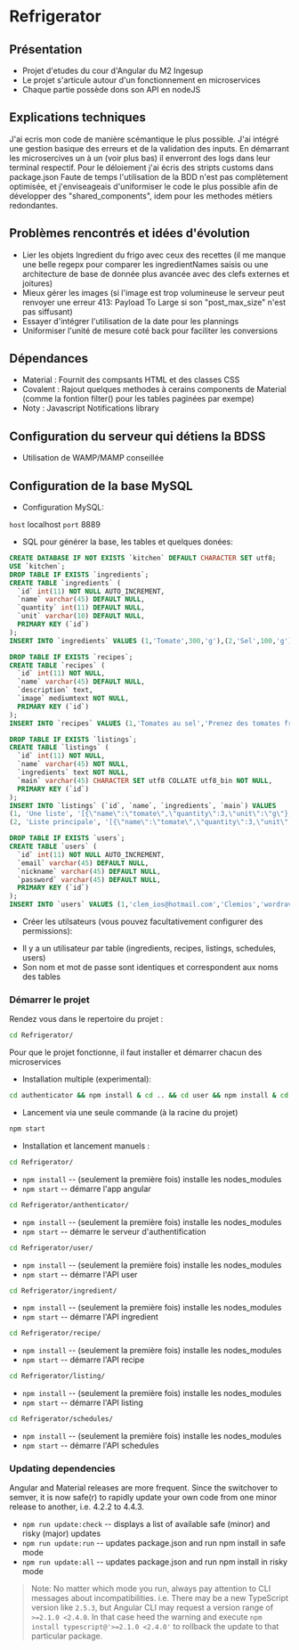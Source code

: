 # Refrigerator

## Présentation
- Projet d'etudes du cour d'Angular du M2 Ingesup
- Le projet s'articule autour d'un fonctionnement en microservices
- Chaque partie possède dons son API en nodeJS

## Explications techniques

J'ai ecris mon code de manière scémantique le plus possible. J'ai intégré une gestion basique des erreurs et de la validation des inputs. En démarrant les microsercives un à un (voir plus bas) il enverront des logs dans leur terminal respectif. Pour le déloiement j'ai écris des stripts customs dans package.json
Faute de temps l'utilisation de la BDD n'est pas complètement optimisée, et j'enviseageais d'uniformiser le code le plus possible afin de développer des "shared_components", idem pour les methodes métiers redondantes.

## Problèmes rencontrés et idées d'évolution

- Lier les objets Ingredient du frigo avec ceux des recettes (il me manque une belle regepx pour comparer les ingredientNames saisis ou une architecture de base de donnée plus avancée avec des clefs externes et joitures)
- Mieux gérer les images (si l'image est trop volumineuse le serveur peut renvoyer une erreur 413: Payload To Large si son "post_max_size" n'est pas siffusant)
- Essayer d'intégrer l'utilisation de la date pour les plannings
- Uniformiser l'unité de mesure coté back pour faciliter les conversions

## Dépendances
- Material : Fournit des compsants HTML et des classes CSS
- Covalent : Rajout quelques methodes à cerains components de Material (comme la fontion filter() pour les tables paginées par exempe)
- Noty : Javascript Notifications library

## Configuration du serveur qui détiens la BDSS

- Utilisation de WAMP/MAMP conseillée

## Configuration de la base MySQL

* Configuration MySQL:

`host` localhost
`port` 8889

* SQL pour générer la base, les tables et quelques donées:

```sql
CREATE DATABASE IF NOT EXISTS `kitchen` DEFAULT CHARACTER SET utf8;
USE `kitchen`;
DROP TABLE IF EXISTS `ingredients`;
CREATE TABLE `ingredients` (
  `id` int(11) NOT NULL AUTO_INCREMENT,
  `name` varchar(45) DEFAULT NULL,
  `quantity` int(11) DEFAULT NULL,
  `unit` varchar(10) DEFAULT NULL,
  PRIMARY KEY (`id`)
);
INSERT INTO `ingredients` VALUES (1,'Tomate',300,'g'),(2,'Sel',100,'g');

DROP TABLE IF EXISTS `recipes`;
CREATE TABLE `recipes` (
  `id` int(11) NOT NULL,
  `name` varchar(45) DEFAULT NULL,
  `description` text,
  `image` mediumtext NOT NULL,
  PRIMARY KEY (`id`)
);
INSERT INTO `recipes` VALUES (1,'Tomates au sel','Prenez des tomates fraiches, parsemez les de sel marin et savourez !');

DROP TABLE IF EXISTS `listings`;
CREATE TABLE `listings` (
  `id` int(11) NOT NULL,
  `name` varchar(45) NOT NULL,
  `ingredients` text NOT NULL,
  `main` varchar(45) CHARACTER SET utf8 COLLATE utf8_bin NOT NULL,
  PRIMARY KEY (`id`)
);
INSERT INTO `listings` (`id`, `name`, `ingredients`, `main`) VALUES
(1, 'Une liste', '[{\"name\":\"tomate\",\"quantity\":3,\"unit\":\"g\"},{\"name\":\"sel\",\"quantity\":30,\"unit\":\"g\"}]', 'FALSE'),
(2, 'Liste principale', '[{\"name\":\"tomate\",\"quantity\":3,\"unit\":\"g\"},{\"name\":\"sel\",\"quantity\":30,\"unit\":\"g\"}]', 'TRUE');

DROP TABLE IF EXISTS `users`;
CREATE TABLE `users` (
  `id` int(11) NOT NULL AUTO_INCREMENT,
  `email` varchar(45) DEFAULT NULL,
  `nickname` varchar(45) DEFAULT NULL,
  `password` varchar(45) DEFAULT NULL,
  PRIMARY KEY (`id`)
);
INSERT INTO `users` VALUES (1,'clem_ios@hotmail.com','Clemios','wordrave'),(2,'oliv.murat@gmail.com','Oliv','azerty');
```

* Créer les utilsateurs (vous pouvez facultativement configurer des permissions):

- Il y a un utilisateur par table (ingredients, recipes, listings, schedules, users)
- Son nom et mot de passe sont identiques et correspondent aux noms des tables


### Démarrer le projet
Rendez vous dans le repertoire du projet :
```bash
cd Refrigerator/
```
Pour que le projet fonctionne, il faut installer et démarrer chacun des microservices

* Installation multiple (experimental):
```bash
cd authenticator && npm install & cd .. && cd user && npm install & cd .. && cd ingredient && npm install & cd .. && cd recipe && npm install & cd .. && cd listing && npm install
```

* Lancement via une seule commande (à la racine du projet)
```bash
npm start
```

* Installation et lancement manuels :
```bash
cd Refrigerator/
```
* `npm install` -- (seulement la première fois) installe les nodes_modules
* `npm start` -- démarre l'app angular
```bash
cd Refrigerator/anthenticator/
```
* `npm install` -- (seulement la première fois) installe les nodes_modules
* `npm start` -- démarre le serveur d'authentification
```bash
cd Refrigerator/user/
```
* `npm install` -- (seulement la première fois) installe les nodes_modules
* `npm start` -- démarre l'API user
```bash
cd Refrigerator/ingredient/
```
* `npm install` -- (seulement la première fois) installe les nodes_modules
* `npm start` -- démarre l'API ingredient
```bash
cd Refrigerator/recipe/
```
* `npm install` -- (seulement la première fois) installe les nodes_modules
* `npm start` -- démarre l'API recipe
```bash
cd Refrigerator/listing/
```
* `npm install` -- (seulement la première fois) installe les nodes_modules
* `npm start` -- démarre l'API listing
```bash
cd Refrigerator/schedules/
```
* `npm install` -- (seulement la première fois) installe les nodes_modules
* `npm start` -- démarre l'API schedules


### Updating dependencies
Angular and Material releases are more frequent. Since the switchover to semver, it is now safe(r) to rapidly update your own code from one minor release to another, i.e. 4.2.2 to 4.4.3.
* `npm run update:check` -- displays a list of available safe (minor) and risky (major) updates
* `npm run update:run` -- updates package.json and run npm install in safe mode
* `npm run update:all` -- updates package.json and run npm install in risky mode
> Note: No matter which mode you run, always pay attention to CLI messages about incompatibilities. i.e. There may be a new TypeScript version like `2.5.3`, but Angular CLI may request a version range of `>=2.1.0 <2.4.0`. In that case heed the warning and execute `npm install typescript@'>=2.1.0 <2.4.0'` to rollback the update to that particular package.
